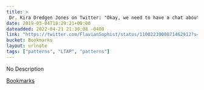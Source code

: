 ```yaml
---
title: > 
 Dr. Kira Dredgen Jones on Twitter: "Okay, we need to have a chat about Roman portraiture. My feed is now full of horrifying #Nero reconstructions and I highly suggest that you don't look directly into his eyes because he might steal your soul. Thanks to @
date: 2019-03-04T18:29:21+00:00
dateadded: 2022-04-21 21:30:08 -0400
link: "https://twitter.com/FlavianSophist/status/1100223900871462912?s=19"
bucket: Bookmarks
layout: urlnote
tags: ["patterns", "LTAP", "patterns"]
--- 
```

No Description
 <!-- end excerpt --> 
<div class='bucket'><a class='internal-link' href='/buckets/bookmarks'>Bookmarks</a></div> 
